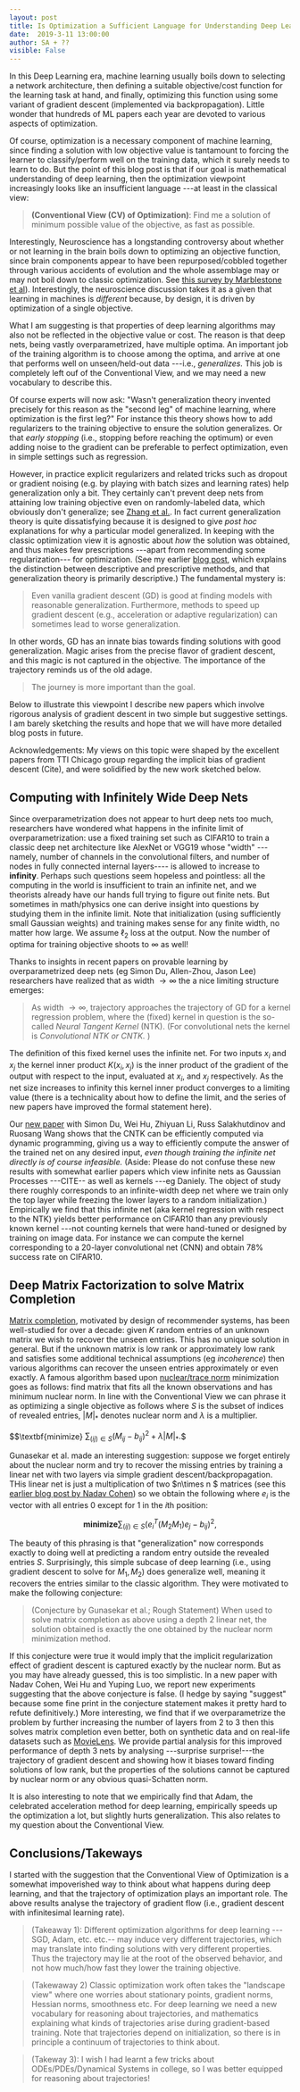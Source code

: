 ```yaml
---
layout: post
title: Is Optimization a Sufficient Language for Understanding Deep Learning?
date:  2019-3-11 13:00:00
author: SA + ?? 
visible: False
---
```


In this Deep Learning era, machine learning usually boils down to selecting a network architecture, then defining a suitable objective/cost function for the learning task at hand, and finally, optimizing this function using some variant of gradient descent (implemented via backpropagation).  Little wonder that hundreds of ML papers each year are devoted to various aspects of optimization.

Of course, optimization is a necessary component of machine learning, since finding a solution with low objective value is tantamount to forcing the learner to classify/perform well on the training data, which it surely needs to learn to do.
But the point of this blog post is that if our goal is mathematical understanding of deep learning, then  the optimization viewpoint increasingly looks like an insufficient language ---at least in the classical view:

> **(Conventional View (CV) of Optimization)**: Find me a solution of minimum possible value of the objective, as fast as possible. 

Interestingly, Neuroscience has a longstanding controversy about whether or not learning in the brain boils down to optimizing an objective function, since brain components appear to have been repurposed/cobbled together through various accidents of evolution and the whole assemblage may or may not boil down to classic optimization. See [this survey by Marblestone et al](https://arxiv.org/pdf/1606.03813.pdf)). Interestingly, the neuroscience discussion takes it as a given that learning in machines is *different* because, by design, it is driven by optimization of a single objective.  

What I am suggesting is that properties of deep learning algorithms  may also not be reflected in the objective value or cost. The reason is that deep nets, being vastly overparametrized, have multiple optima. An  important job of the training algorithm is to choose among  the optima, and arrive at one that performs well on unseen/held-out data ---i.e., *generalizes.* This job is completely left ouf of the Conventional View, and we may need a new vocabulary to describe this. 

Of course experts will now ask: "Wasn't generalization theory invented precisely for this reason as the "second leg" of machine learning,  where optimization is the first leg?" For instance this theory shows how to add regularizers to the training objective to ensure the solution generalizes. Or that *early stopping* (i.e., stopping before reaching the optimum) or even adding noise to the gradient can be preferable to perfect optimization, even in simple settings such as regression. 

However, in practice explicit regularizers  and related tricks such as dropout or gradient noising (e.g. by playing with batch sizes and learning rates) help generalization only a bit. They certainly can't prevent deep nets from attaining low training objective even on randomly-labeled data, which obviously don't generalize; see [Zhang et al.](https://arxiv.org/abs/1611.03530). In fact current generalization theory is quite dissatisfying because it is designed to give *post hoc* explanations for why a particular model generalized. In keeping with the classic optimization view it is agnostic about *how* the solution was obtained, and thus makes few prescriptions ---apart from recommending some regularization--- for optimization.   (See my earlier [blog post](http://www.offconvex.org/2017/12/08/generalization1/), which explains the distinction between descriptive and prescriptive methods, and  that generalization theory is primarily descriptive.) The fundamental mystery is:

> Even vanilla gradient descent (GD) is good at finding models with reasonable generalization. Furthermore, methods to speed up gradient descent (e.g., acceleration or adaptive regularization) can sometimes lead to worse generalization. 

In other words, GD has an innate bias towards finding solutions with good generalization. Magic arises from the precise flavor of  gradient descent, and this magic is not captured in the objective. The importance of the trajectory reminds us of the old adage. 

> The journey is more important than the goal. 

Below to illustrate this viewpoint I describe new papers which involve rigorous analysis of gradient descent in two simple but suggestive settings. I am barely sketching the results and hope that we will have more detailed blog posts in future. 

Acknowledgements: My views on this topic were shaped by the excellent papers from TTI Chicago group regarding the implicit bias of gradient descent (Cite), and were solidified by the new work sketched below. 

## Computing with Infinitely Wide Deep Nets 

Since overparametrization does not appear to hurt deep nets too much, researchers have wondered what happens in the infinite limit of overparametrization: use a fixed training set such as CIFAR10 to train a classic deep net architecture like AlexNet or VGG19 whose "width" ---namely, number of channels in the convolutional filters, and number of nodes in fully connected internal layers---- is allowed to increase to **infinity**. Perhaps such questions seem hopeless and pointless: all the computing in the world is insufficient to train an infinite net, and we theorists already have our hands full trying to figure out finite nets.  But sometimes in math/physics one can derive insight into questions by studying them in the infinite limit. Note that initialization (using sufficiently small Gaussian weights) and training makes sense for any finite width, no matter how large. We assume $\ell_2$ loss at the output. Now the number of optima for training objective shoots to $\infty$ as well! 

 Thanks to insights in recent papers on provable learning by overparametrized deep nets (eg Simon Du, Allen-Zhou, Jason Lee) researchers have realized that as width $\rightarrow \infty$ the a nice limiting structure emerges:
 
 > As width $\rightarrow \infty$, trajectory approaches the trajectory of GD for a kernel regression problem, where the (fixed) kernel in question is the so-called  *Neural Tangent Kernel* (NTK). (For convolutional nets the kernel is *Convolutional NTK or CNTK.* )
 
  The definition of this fixed kernel uses the infinite net. For  two inputs $x_i$ and $x_j$ the kernel inner product  $K(x_i, x_j)$  is the inner product of the gradient of the output with respect to the input, evaluated at $x_i$, and $x_j$ respectively. As the net size increases to infinity this kernel inner product converges to a limiting value (there is a technicality about how to define the limit, and the series of new papers have improved the formal statement here). 
  
  Our [new paper](https://arxiv.org/abs/1904.11955) with Simon Du, Wei Hu, Zhiyuan Li, Russ Salakhutdinov and Ruosang Wang shows that the CNTK can be efficiently computed via dynamic programming, giving us a way to efficiently compute the answer of the trained net on any desired input,  *even though training the infinite net directly is of course infeasible.* (Aside: Please do not confuse these new results with somewhat earlier papers which view infinite nets as Gaussian Processes  ---CITE-- as well as kernels  ---eg Daniely. The object of study there roughly corresponds to an infinite-width deep net where we train only the top layer while freezing the lower layers to a random initialization.) Empirically we find that this infinite net (aka kernel regression with respect to the NTK) yields better performance on CIFAR10 than any previously known kernel ---not counting kernels that were  hand-tuned or designed by training on image data. For instance we can compute the kernel corresponding to a 20-layer convolutional net (CNN) and obtain 78% success rate on CIFAR10. 
  
  
## Deep Matrix Factorization to solve Matrix Completion

 [Matrix completion](https://en.wikipedia.org/wiki/Matrix_completion), motivated by design of recommender systems, has been well-studied for over a decade: given $K$ random entries of an unknown matrix we wish to recover the unseen entries. This has no unique solution in general. But if the unknown matrix is low rank or approximately low rank and satisfies some additional technical assumptions (eg *incoherence*) then various algorithms can recover the unseen entries approximately or even exactly. A famous algorithm based upon [nuclear/trace norm](https://en.wikipedia.org/wiki/Matrix_norm#Schatten_norms)  minimization goes as follows: find matrix that fits all the known observations and has minimum nuclear norm. In line with the Conventional View we can phrase it as optimizing a single objective as follows where $S$ is the subset of indices of revealed entries, $|M|_{*}$ denotes nuclear norm and $\lambda$ is a multiplier.
  
$$\textbf{minimize} $\sum_{(ij) \in S} (M_{ij} - b_{ij})^2 + \lambda |M|_{*}.$$ 

Gunasekar et al. made an interesting suggestion: suppose we forget entirely about the nuclear norm and try to recover the missing entries by  training a linear net with two layers via simple gradient descent/backpropagation. THis linear net is just a multiplication of two $n\times n $ matrices (see this [earlier blog post by Nadav Cohen](http://www.offconvex.org/2018/03/02/acceleration-overparameterization/)) so we obtain the following  where $e_i$ is the vector with all entries $0$ except for $1$ in the $i$th position:

$$ \textbf{minimize} \sum_{(ij) \in S} (e_i^T(M_2M_1)e_j - b_{ij})^2, $$

The beauty of this phrasing is that "generalization" now corresponds exactly to doing well at predicting a random entry outside the revealed entries $S$. Surprisingly,  this simple subcase of deep learning  (i.e., using gradient descent to solve for $M_1, M_2$) does generalize well, meaning it recovers the entries  similar to the classic algorithm. They were motivated to make the following conjecture: 

> (Conjecture by Gunasekar et al.; Rough Statement) When used to solve matrix completion as above using a depth $2$ linear net, the solution obtained is exactly the  one obtained by the nuclear norm minimization method. 

If this conjecture were true it would imply that the implicit regularization effect of gradient descent is captured exactly by the nuclear norm. But as you may have already guessed, this is too simplistic. In a new paper with Nadav Cohen, Wei Hu and Yuping Luo, we report new experiments suggesting that the above conjecture is false. (I hedge by saying "suggest" because some fine print in the conjecture statement makes it pretty hard to refute definitively.) More interesting, we find that if we overparametrize the problem by further increasing the number of layers from $2$ to $3$ then this solves matrix completion even better, both on synthetic data and on real-life datasets such as [MovieLens](https://grouplens.org/datasets/movielens/100k/). We provide partial analysis for this improved performance of depth $3$ nets by analysing ---surprise surprise!---the trajectory of gradient descent and showing how it biases toward finding solutions of low rank, but the properties of the solutions cannot be captured by nuclear norm or any obvious quasi-Schatten norm.

It is also interesting to note that we empirically find that Adam, the celebrated  acceleration method for deep learning, empirically speeds up the optimization a lot, but slightly hurts generalization. This also relates to my question about the Conventional View. 

## Conclusions/Takeways

I started with the suggestion that the Conventional View of Optimization is a somewhat impoverished way to think about what happens during deep learning, and that the trajectory of optimization plays an important role. The above results analyse the trajectory of gradient flow (i.e., gradient descent with infinitesimal learning rate).

> (Takeaway 1): Different optimization algorithms for deep learning ---SGD, Adam, etc. etc.-- may induce very different trajectories, which may translate into finding solutions with very different properties. Thus the trajectory  may lie at the root of the observed behavior, and not how much/how fast they lower the training objective. 

> (Takewaway 2) Classic optimization work often takes the "landscape view" where one worries about stationary points, gradient norms, Hessian norms, smoothness etc. For deep learning we need a new vocabulary for reasoning about trajectories, and mathematics explaining what kinds of trajectories arise during gradient-based training. Note that trajectories depend on initialization, so there is in principle a continuum of trajectories to think about. 


>(Takeway 3): I wish I had learnt a few tricks about ODEs/PDEs/Dynamical Systems in college, so I was better equipped for reasoning about trajectories!











 

